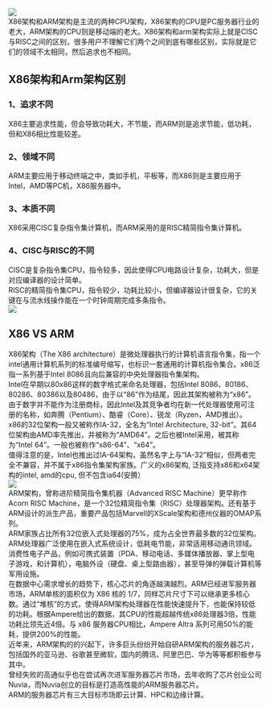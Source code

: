 ![](https://cdn.nlark.com/yuque/0/2023/jpeg/396745/1680673466469-3dd881c9-40df-4720-a621-f7fa90cdd70c.jpeg#averageHue=%2318a6fc&clientId=u2d2d8cfc-e882-4&from=paste&id=u608db9a1&originHeight=540&originWidth=1079&originalType=url&ratio=2.5&rotation=0&showTitle=false&status=done&style=none&taskId=ue0d3aa82-9aa8-475f-9a05-fbab21e1008&title=)<br />X86架构和ARM架构是主流的两种CPU架构，X86架构的CPU是PC服务器行业的老大，ARM架构的CPU则是移动端的老大。X86架构和arm架构实际上就是CISC与RISC之间的区别，很多用户不理解它们两个之间到底有哪些区别，实际就是它们的领域不太相同，然后追求也不相同。
<a name="tBuuw"></a>
## X86架构和Arm架构区别
<a name="XcLKN"></a>
### 1、追求不同
X86主要追求性能，但会导致功耗大，不节能，而ARM则是追求节能，低功耗，但和X86相比性能较差。
<a name="HIdJj"></a>
### 2、领域不同
ARM主要应用于移动终端之中，类如手机，平板等，而X86则是主要应用于Intel，AMD等PC机，X86服务器中。
<a name="lzWFU"></a>
### 3、本质不同
X86采用CISC复杂指令集计算机，而ARM采用的是RISC精简指令集计算机。
<a name="qVVWU"></a>
### 4、CISC与RISC的不同
CISC是复杂指令集CPU，指令较多，因此使得CPU电路设计复杂，功耗大，但是对应编译器的设计简单。<br />RISC的精简指令集CPU，指令较少，功耗比较小，但编译器设计很复杂，它的关键在与流水线操作能在一个时钟周期完成多条指令。<br />![](https://cdn.nlark.com/yuque/0/2023/jpeg/396745/1680673466427-fcab75b9-aa4e-45f9-a9b2-70d34afe0a06.jpeg#averageHue=%23314249&clientId=u2d2d8cfc-e882-4&from=paste&id=u782a6dd4&originHeight=677&originWidth=894&originalType=url&ratio=2.5&rotation=0&showTitle=false&status=done&style=none&taskId=u9bfcfd5f-8331-48da-96b6-e58573b3fe9&title=)
<a name="N6Dn9"></a>
## X86 VS ARM
X86架构（The X86 architecture）是微处理器执行的计算机语言指令集，指一个intel通用计算机系列的标准编号缩写，也标识一套通用的计算机指令集合。x86泛指一系列基于Intel 8086且向后兼容的中央处理器指令集架构。<br />Intel在早期以80x86这样的数字格式来命名处理器，包括Intel 8086、80186、80286、80386以及80486，由于以“86”作为结尾，因此其架构被称为“x86”。由于数字并不能作为注册商标，因此Intel及其竞争者均在新一代处理器使用可注册的名称，如奔腾（Pentium）、酷睿（Core）、锐龙（Ryzen，AMD推出）。<br />x86的32位架构一般又被称作IA-32，全名为“Intel Architecture, 32-bit”。其64位架构由AMD率先推出，并被称为“AMD64”。之后也被Intel采用，被其称为“Intel 64”。一般也被称作“x86-64”、“x64”。<br />值得注意的是，Intel也推出过IA-64架构，虽然名字上与“IA-32”相似，但两者完全不兼容，并不属于x86指令集架构家族。广义的x86架构, 泛指支持x86和x64架构的intel, amd的cpu, 但不包含ia64(安腾）<br />![](https://cdn.nlark.com/yuque/0/2023/jpeg/396745/1680673466509-7fac201f-60a1-4614-8258-f3f59df537df.jpeg#averageHue=%23e6e6d9&clientId=u2d2d8cfc-e882-4&from=paste&id=ucbd0acbd&originHeight=331&originWidth=500&originalType=url&ratio=2.5&rotation=0&showTitle=false&status=done&style=none&taskId=u41fd4a94-19f6-42eb-bfdf-791e945f989&title=)<br />ARM架构，曾称进阶精简指令集机器（Advanced RISC Machine）更早称作Acorn RISC Machine，是一个32位精简指令集（RISC）处理器架构。还有基于ARM设计的派生产品，重要产品包括Marvell的XScale架构和德州仪器的OMAP系列。<br />ARM家族占比所有32位嵌入式处理器的75%，成为占全世界最多数的32位架构。<br />ARM处理器广泛使用在嵌入式系统设计，低耗电节能，非常适用移动通讯领域。消费性电子产品，例如可携式装置（PDA、移动电话、多媒体播放器、掌上型电子游戏，和计算机），电脑外设（硬盘、桌上型路由器），甚至导弹的弹载计算机等军用设施。<br />在数据中心需求增长的趋势下，核心芯片的角逐越演越烈。ARM已经进军服务器市场，ARM单核的面积仅为 X86 核的 1/7，同样芯片尺寸下可以继承更多核心数。通过“堆核”的方式，使得ARM架构处理器在性能快速提升下，也能保持较低的功耗。根据Ampere给出的数据，其CPU的性能超越传统x86处理器3倍，性能功耗比领先近4倍。与 x86 服务器CPU相比，Ampere Altra 系列可用50%的能耗，提供200%的性能。<br />近年来，ARM架构的的兴起下，许多巨头纷纷开始自研ARM架构的服务器芯片，包括国外的亚马逊、谷歌甚至微软，国内的腾讯、阿里巴巴、华为等等都积极参与其中。<br />曾经失败的高通似乎也在尝试再次进军服务器芯片市场，去年收购了芯片创业公司Nuvia，而Nuvia创立的目标是打造高性能的ARM服务器芯片。<br />ARM的服务器芯片有三大目标市场即云计算、HPC和边缘计算。

